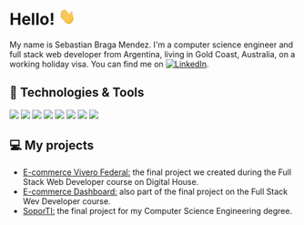 # Hello! <img src="https://raw.githubusercontent.com/sebastianbragam/sebastianbragam/master/wave.gif" width="30px" height="30px" />

My name is Sebastian Braga Mendez. I'm a computer science engineer and full stack web developer from Argentina, living in Gold Coast, Australia, on a working holiday visa. You can find me on [![LinkedIn][2.2]][2].

## 🔧 Technologies & Tools
![](https://img.shields.io/badge/JavaScript-informational?style=flat&logo=javascript&logoColor=white&color=2bbc8a)
![](https://img.shields.io/badge/NodeJS-informational?style=flat&logo=node.js&logoColor=white&color=2bbc8a)
![](https://img.shields.io/badge/Express-informational?style=flat&logo=express&logoColor=white&color=2bbc8a)
![](https://img.shields.io/badge/HTML-informational?style=flat&logo=HTML5&logoColor=white&color=2bbc8a)
![](https://img.shields.io/badge/CSS-informational?style=flat&logo=css3&logoColor=white&color=2bbc8a)
![](https://img.shields.io/badge/React-informational?style=flat&logo=React&logoColor=white&color=2bbc8a)
![](https://img.shields.io/badge/MySQL-informational?style=flat&logo=MySQL&logoColor=white&color=2bbc8a)
![](https://img.shields.io/badge/MSSQLServer-informational?style=flat&logo=microsoftsqlserver&logoColor=white&color=2bbc8a)

## 💻 My projects
- [E-commerce Vivero Federal:](https://github.com/sebastianbragam/grupo_10_ViveroFederal) the final project we created during the Full Stack Web Developer course on Digital House. 
- [E-commerce Dashboard:](https://github.com/sebastianbragam/grupo_10_ViveroFederal_dashboard) also part of the final project on the Full Stack Wev Developer course.
- [SoporTI:](https://github.com/sebastianbragam/SoporTI) the final project for my Computer Science Engineering degree.

<!-- links to social media icons -->

<!-- icons with padding -->

[1.1]: http://i.imgur.com/0o48UoR.png (github icon with padding)

<!-- icons without padding -->

[1.2]: http://i.imgur.com/9I6NRUm.png (github icon without padding)
[2.2]: https://raw.githubusercontent.com/MartinHeinz/MartinHeinz/master/linkedin-3-16.png (LinkedIn icon without padding)


<!-- links to your social media accounts -->

[1]: https://github.com/sebastianbragam
[2]: https://www.linkedin.com/in/sbragamendez/


<!-- Resources -->
<!-- Icons: https://simpleicons.org/ -->
<!-- Emojis: https://emojipedia.org/emoji/ -->
<!-- HTML Emojis: https://www.fileformat.info/index.htm -->
<!-- Shields: https://shields.io/ -->
<!-- Awesome GitHub Profile README: https://github.com/abhisheknaiidu/awesome-github-profile-readme -->
